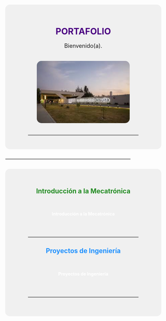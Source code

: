 <!-- PORTAFOLIO -->
<div align="center" style="background-color:#f0f0f0; padding: 30px; border-radius: 15px;">

  <h1 style="color:#4b0082;">PORTAFOLIO</h1>
  <p style="font-size:18px;">Bienvenido(a).</p>
  
  <!-- Imagen de portada -->
  <img src="assets/imgs/ibero.jpeg" alt="Portada" width="300" style="border-radius:15px; margin:20px 0;">

  <hr style="border:1px solid #ccc; width:80%;">

</div>

<hr style="border:1px solid #ccc; width:80%; margin:30px 0;">


<div align="center" style="background-color:#f0f0f0; padding: 30px; border-radius: 15px;">
  <!-- Introducción a la Mecatrónica -->
  <h2 style="color:#228b22;"> Introducción a la Mecatrónica</h2>
  <a href="docs/Introducción a la Mecatrónica/Introducción a la Mecatrónica.md" style="display:inline-block; background-image:url('assets/imgs/F1.jpg'); background-size:cover; color:white; text-decoration:none; padding:25px 40px; border-radius:15px; font-weight:bold; margin:10px;">Introducción a la Mecatrónica</a>

  <hr style="border:1px solid #ccc; width:80%; margin:30px 0;">

  <!-- Proyectos de Ingeniería -->
  <h2 style="color:#1e90ff;">Proyectos de Ingeniería</h2>
  <a href="docs/Proyectos de ingeniería/Portada Proyectos de ingeniería.md" style="display:inline-block; background-image:url('assets/imgs/F2.jpg'); background-size:cover; color:white; text-decoration:none; padding:25px 40px; border-radius:15px; font-weight:bold; margin:10px;">Proyectos de Ingeniería</a>

  <hr style="border:1px solid #ccc; width:80%; margin:30px 0;">

</div>


